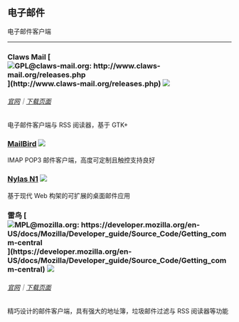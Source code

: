 ## 电子邮件

电子邮件客户端

---

### Claws Mail  [![](../assets/open-source-icon.png "GPL@claws-mail.org: http://www.claws-mail.org/releases.php")](http://www.claws-mail.org/releases.php) ![](../assets/united-states.png)

###### [官网](http://www.claws-mail.org/)｜[下载页面](http://www.claws-mail.org/downloads.php?section=downloads)

电子邮件客户端与 RSS 阅读器，基于 GTK+

### [MailBird](https://www.mailbird.com/) ![](../assets/earth-globe.png)

IMAP POP3 邮件客户端，高度可定制且触控支持良好

### [Nylas N1](https://www.nylas.com/download/) ![](../assets/earth-globe.png)

基于现代 Web 构架的可扩展的桌面邮件应用

### 雷鸟 [![](../assets/open-source-icon.png "MPL@mozilla.org: https://developer.mozilla.org/en-US/docs/Mozilla/Developer_guide/Source_Code/Getting_comm-central")](https://developer.mozilla.org/en-US/docs/Mozilla/Developer_guide/Source_Code/Getting_comm-central) ![](../assets/earth-globe.png)

###### [官网](https://www.mozilla.org/en-US/thunderbird/)｜[下载页面](https://www.mozilla.org/en-US/thunderbird/all/)

精巧设计的邮件客户端，具有强大的地址簿，垃圾邮件过滤与 RSS 阅读器等功能
